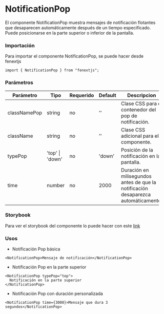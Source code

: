 # NotificationPop

El componente NotificationPop muestra mensajes de notificación flotantes que desaparecen automáticamente después de un tiempo especificado. Puede posicionarse en la parte superior o inferior de la pantalla.

### Importación

Para importar el componente NotificationPop, se puede hacer desde fenextjs

```tsx copy
import { NotificationPop } from "fenextjs";
```

### Parámetros

| Parámetro    | Tipo            | Requerido | Default | Descripcion                                                                        |
| ------------ | --------------- | --------- | ------- | ---------------------------------------------------------------------------------- |
| classNamePop | string          | no        | ''      | Clase CSS para el contenedor del pop de notificación.                              |
| className    | string          | no        | ''      | Clase CSS adicional para el componente.                                            |
| typePop      | 'top' \| 'down' | no        | 'down'  | Posición de la notificación en la pantalla.                                        |
| time         | number          | no        | 2000    | Duración en milisegundos antes de que la notificación desaparezca automáticamente. |

### Storybook

Para ver el storybook del componente lo puede hacer con este [link](https://fenextjs-component-storybook.vercel.app/?path=/story/notification-notificationpop--index)

### Usos

- Notificación Pop básica

```tsx copy
<NotificationPop>Mensaje de notificación</NotificationPop>
```

- Notificación Pop en la parte superior

```tsx copy
<NotificationPop typePop="top">
  Notificación en la parte superior
</NotificationPop>
```

- Notificación Pop con duración personalizada

```tsx copy
<NotificationPop time={3000}>Mensaje que dura 3 segundos</NotificationPop>
```
